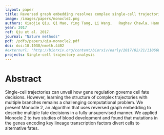 ```yaml
---
layout: paper
title: Reversed graph embedding resolves complex single-cell trajectories 
image: /images/papers/monocle2.png
authors: Xiaojie Qiu, Qi Mao, Ying Tang, Li Wang,	Raghav Chawla, Hannah Pliner, Cole Trapnell
year: 2017
ref: Qiu et al. 2017.
journal: "Nature methods"
pdf: /pdfs/papers/qiu-monocle2.pdf
doi: doi:10.1038/nmeth.4402
#externurl: "http://biorxiv.org/content/biorxiv/early/2017/02/21/110668.full.pdf"
projects: Single-cell trajectory analysis
---
```


# Abstract

Single-cell trajectories can unveil how gene regulation governs
cell fate decisions. However, learning the structure of complex
trajectories with multiple branches remains a challenging
computational problem. We present Monocle 2, an algorithm
that uses reversed graph embedding to describe multiple fate
decisions in a fully unsupervised manner. We applied Monocle 2
to two studies of blood development and found that mutations
in the genes encoding key lineage transcription factors divert
cells to alternative fates.